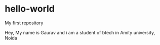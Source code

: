 # hello-world
My first repository

Hey, My name is Gaurav and i am a student of btech in Amity university, Noida
